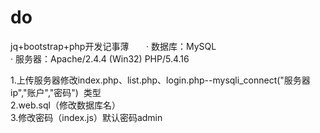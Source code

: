 # do   
jq+bootstrap+php开发记事薄      
· 数据库：MySQL       
· 服务器：Apache/2.4.4 (Win32) PHP/5.4.16     
      
1.上传服务器修改index.php、list.php、login.php--mysqli_connect("服务器ip","账户","密码")  类型      
2.web.sql（修改数据库名）       
3.修改密码（index.js）默认密码admin        

